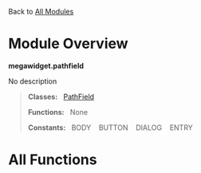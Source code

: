 Back to [All Modules](https://github.com/pyrustic/megawidget/blob/master/docs/modules/README.md#readme)

# Module Overview

**megawidget.pathfield**
 
No description

> **Classes:** &nbsp; [PathField](https://github.com/pyrustic/megawidget/blob/master/docs/modules/content/megawidget.pathfield/content/classes/PathField.md#class-pathfield)
>
> **Functions:** &nbsp; None
>
> **Constants:** &nbsp; BODY &nbsp;&nbsp; BUTTON &nbsp;&nbsp; DIALOG &nbsp;&nbsp; ENTRY

# All Functions



